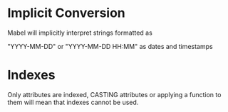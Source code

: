 
# Implicit Conversion

Mabel will implicitly interpret strings formatted as

"YYYY-MM-DD" or "YYYY-MM-DD HH:MM" as dates and timestamps

# Indexes

Only attributes are indexed, CASTING attributes or applying a function to them
will mean that indexes cannot be used.